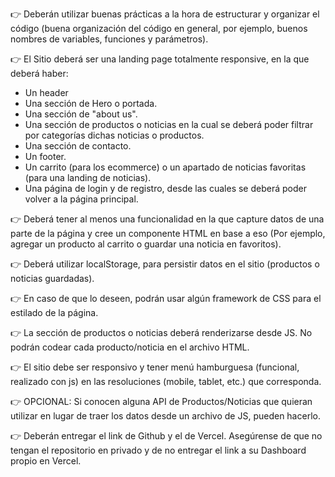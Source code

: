👉 Deberán utilizar buenas prácticas a la hora de estructurar y organizar el código (buena organización del código en general, por ejemplo, buenos nombres de variables, funciones y parámetros).

👉 El Sitio deberá ser una landing page totalmente responsive, en la que deberá haber:
- Un header
- Una sección de Hero o portada.
- Una sección de "about us".
- Una sección de productos o noticias en la cual se deberá poder filtrar por categorías dichas noticias o productos.
- Una sección de contacto.
- Un footer.
- Un carrito (para los ecommerce) o un apartado de noticias favoritas (para una landing de noticias).
- Una página de login y de registro, desde las cuales se deberá poder volver a la página principal.

👉 Deberá tener al menos una funcionalidad en la que capture datos de una parte de la página y cree un componente HTML en base a eso (Por ejemplo, agregar un producto al carrito o guardar una noticia en favoritos).

👉 Deberá utilizar localStorage, para persistir datos en el sitio (productos o noticias guardadas).

👉 En caso de que lo deseen, podrán usar algún framework de CSS para el estilado de la página.

👉 La sección de productos o noticias deberá renderizarse desde JS. No podrán codear cada producto/noticia en el archivo HTML.

👉 El sitio debe ser responsivo y tener menú hamburguesa (funcional, realizado con js) en las resoluciones (mobile, tablet, etc.) que corresponda.

👉 OPCIONAL: Si conocen alguna API de Productos/Noticias que quieran utilizar en lugar de traer los datos  desde un archivo de JS, pueden hacerlo.

👉 Deberán entregar el link de Github y el de Vercel. Asegúrense de que no tengan el repositorio en privado y de no entregar el link a su Dashboard propio en Vercel.